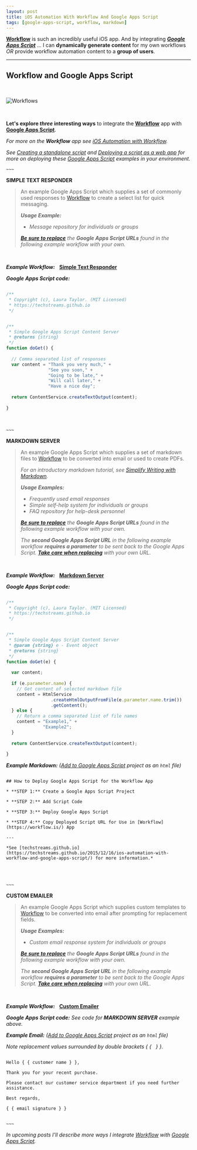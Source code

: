 ```yaml
---
layout: post
title: iOS Automation With Workflow And Google Apps Script
tags: [google-apps-script, workflow, markdown]
---
```


**[Workflow](https://workflow.is/)** is such an incredibly useful iOS app.  And by integrating ***[Google Apps Script](https://www.google.com/script/start/)*** ... I can **dynamically generate content** for my own workflows *OR* provide workflow automation content to a **group of users**.

---

## Workflow and Google Apps Script

<br>

![Workflows]({{site.baseurl}}/images/2015-12-16-workflows.png)

<br>

**Let's explore _three_ interesting ways** to integrate the **[Workflow](https://workflow.is/)** app with **[Google Apps Script](https://www.google.com/script/start/)**.

<i class="fa fa-hand-o-right"></i> *For more on the __Workflow__ app see [iOS Automation with Workflow](https://techstreams.github.io/2015/04/06/ios-automation-with-workflow/).*

<i class="fa fa-hand-o-right"></i> *See [Creating a standalone script](https://developers.google.com/apps-script/guides/standalone#creating_a_standalone_script) and  [Deploying a script as a web app](https://developers.google.com/apps-script/guides/web#deploying_a_script_as_a_web_app) for more on deploying these [Google Apps Script](https://www.google.com/script/start/) examples in your environment.*


`~~~`


**SIMPLE TEXT RESPONDER**

> An example Google Apps Script which supplies a set of commonly used responses to [Workflow](https://workflow.is/) to create a select list for quick messaging.
>
> *__Usage Example:__*
>
> * *Message repository for individuals or groups*
>
>  <i class="fa fa-exclamation-circle"></i> *__[Be sure to replace]({{site.baseurl}}/howto/replace-workflow-urls/)__ the __Google Apps Script URLs__ found in the following example workflow with your own.*

<br>


***Example Workflow:*** &nbsp; **[<i class="fa fa-refresh"></i> Simple Text Responder](https://workflow.is/workflows/396c0e1228f840c099080e34b079b129)**


***Google Apps Script code:***

```javascript

/**
 * Copyright (c), Laura Taylor. (MIT Licensed)
 * https://techstreams.github.io
 */


/**
 * Simple Google Apps Script Content Server
 * @returns {string}
 */
function doGet() {
  
  // Comma separated list of responses
  var content = "Thank you very much," +
                "See you soon," +
                "Going to be late," +
                "Will call later," +
                "Have a nice day";
  
  return ContentService.createTextOutput(content);
  
}

```

<br>

`~~~`

**MARKDOWN SERVER**

> An example Google Apps Script which supplies a set of markdown files to [Workflow](https://workflow.is/) to be converted into email or used to create PDFs.
>
> <i class="fa fa-hand-o-right"></i> *For an introductory markdown tutorial, see [Simplify Writing with Markdown](https://techstreams.github.io/2015/09/21/simplify-writing-with-markdown/).*
>
> *__Usage Examples:__*
> 
> * *Frequently used email responses*
> * *Simple self-help system for individuals or groups*
> * *FAQ repository for help-desk personnel*
>
>  <i class="fa fa-exclamation-circle"></i> *__[Be sure to replace]({{site.baseurl}}/howto/replace-workflow-urls/)__ the __Google Apps Script URLs__ found in the following example workflow with your own.*
>
> <i class="fa fa-exclamation-circle"></i> *The __second Google Apps Script URL__ in the following example workflow __requires a parameter__ to be sent back to the Google Apps Script.  __[Take care when replacing]({{site.baseurl}}/howto/replace-workflow-urls/)__ with your own URL.*

<br>


***Example Workflow:*** &nbsp; **[<i class="fa fa-refresh"></i> Markdown Server](https://workflow.is/workflows/2e84625a785744e2bd35e29c02bd7423)**


***Google Apps Script code:***

```javascript

/**
 * Copyright (c), Laura Taylor. (MIT Licensed)
 * https://techstreams.github.io
 */


/**
 * Simple Google Apps Script Content Server
 * @param {string} e - Event object
 * @returns {string}
 */
function doGet(e) {
  
  var content;
  
  if (e.parameter.name) {
    // Get content of selected markdown file
    content = HtmlService
                 .createHtmlOutputFromFile(e.parameter.name.trim())
                 .getContent();
  } else {
    // Return a comma separated list of file names
    content = "Example1," +
              "Example2";
  }
  
  return ContentService.createTextOutput(content);
  
}


```

***Example Markdown:*** *([Add to Google Apps Script](https://developers.google.com/apps-script/managing_projects#managing-files-in-a-project) project as an `html` file)*

```

## How to Deploy Google Apps Script for the Workflow App

* **STEP 1:** Create a Google Apps Script Project

* **STEP 2:** Add Script Code

* **STEP 3:** Deploy Google Apps Script

* **STEP 4:** Copy Deployed Script URL for Use in [Workflow](https://workflow.is/) App

---

*See [techstreams.github.io](https://techstreams.github.io/2015/12/16/ios-automation-with-workflow-and-google-apps-script/) for more information.*


```

<br>

`~~~`


**CUSTOM EMAILER**

> An example Google Apps Script which supplies custom templates to [Workflow](https://workflow.is/) to be converted into email after prompting for replacement fields.
>
> *__Usage Examples:__*  
> 
> * *Custom email response system for individuals or groups*
>
>  <i class="fa fa-exclamation-circle"></i> *__[Be sure to replace]({{site.baseurl}}/howto/replace-workflow-urls/)__ the __Google Apps Script URLs__ found in the following example workflow with your own.*
>
> <i class="fa fa-exclamation-circle"></i> *The __second Google Apps Script URL__ in the following example workflow __requires a parameter__ to be sent back to the Google Apps Script.  __[Take care when replacing]({{site.baseurl}}/howto/replace-workflow-urls/)__ with your own URL.*

<br>


***Example Workflow:*** &nbsp; **[<i class="fa fa-refresh"></i> Custom Emailer](https://workflow.is/workflows/cd4209d46a6a42ae901157b4b9699577)**


***Google Apps Script code:***  *See code for __MARKDOWN SERVER__ example above.*


***Example Email:*** *([Add to Google Apps Script](https://developers.google.com/apps-script/managing_projects#managing-files-in-a-project) project as an `html` file)*

*Note replacement values surrounded by double brackets  &#123; &#123; &nbsp;  &#125; &#125;.*

```

Hello { { customer name } },

Thank you for your recent purchase. 

Please contact our customer service department if you need further assistance.

Best regards,

{ { email signature } }


```


`~~~`

<i class="fa fa-hand-o-right"></i> *In upcoming posts I'll describe more ways I integrate [Workflow](https://workflow.is/) with [Google Apps Script](https://www.google.com/script/start/).*
















